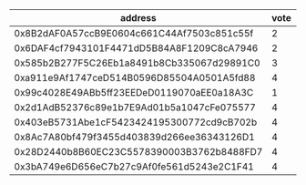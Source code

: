 address|vote|timestamp|signature
---|---|---|---
0x8B2dAF0A57ccB9E0604c661C44Af7503c851c55f|2|1611060155|0x157dd3d2be47cd70cae39672d713b942e3b138ae4a500b690b04c7e18aebe11358d7a69a9e4145305418637a55410f64c5fb779082a385bb4bd5d87a83919e171b
0x6DAF4cf7943101F4471dD5B84A8F1209C8cA7946|2|1611060636|0x20018a9739008fe7d8380db8671556561e799fe86e04857d80d6395d24d337c64467111c884bba595d0e8cff6415b895f5ed0a9c5ce538957d600fd4cfdd6cf51b
0x585b2B277F5C26Eb1a8491b8Cb335067d29891C0|3|1611067219|0x87b7cbcafbecfc6bba4f979a96156b8b764f2f79e02e6de2d57a45ad855effb6786888e31bce322a53d08aa17e28b0742c71835a1270f709a9d46ec8922b54b01b
0xa911e9Af1747ceD514B0596D85504A0501A5fd88|4|1611070391|0xa446aa3414fc9017d37407f25085d322709b083555a6ad3518014a61d687dd39263f521d95e49aa2b760f6c3908bd53f036b0fdbe4e48fe40861a9dada5b28861b
0x99c4028E49ABb5ff23EEDeD0119070aEE0a18A3C|1|1611080863|0x228c8ece758b38271a227b8385ac2aa7355639a420e390813dbe25fe990f61ff2f4230e72e45a293aa005238e377a1c67f45649d06d80c8d1b6fbc717da404b71c
0x2d1AdB52376c89e1b7E9Ad01b5a1047cFe075577|4|1611084947|0x31ba91d5ed7d7225bcda1923f64d8e09fa04096faad04f7ed4588db6dccbc4ef12a10874a6113da10e4bec8f2fb99ac9e06de4934d0ac034e6ad87291f2437231b
0x403eB5731Abe1cF5423424195300772cd9cB702b|4|1611085299|0xdec74b8771b3d0ec774e93b6d8dd1fe490e8af31700df072e9edd90ad0e5b39c6fe64695b6bfd025946bdc0be04f2ce764f239e9a67342511375f78abf85592f1c
0x8Ac7A80bf479f3455d403839d266ee36343126D1|4|1611085429|0xb270d1e51f93d5ce86ea5baf755567247d92ec5e9cc4f50400ecfff04880922c6639ab37067d837ec2dd8e69e1bc6c8e2864ecda40a10da83347100f1b67343c1b
0x28D2440b8B60EC23C5578390003B3762b8488FD7|4|1611085818|0xd2c16c84931a8a640813e7093d1b5c9df97f28b61eacdd5a035d3f4115606aa84c62957270bc5f57da9c706f9c97e63f1414dcd45111c4dd96dca119ab73032d1c
0x3bA749e6D656eC7b27c9Af0fe561d5243e2C1F41|4|1611085884|0xfd814316fa057ffc0e97fa010427c1b9edfe4a221d484a8906257ffa7b2ce8fc6cba16219dbce2f5c420520a019a8506564c8f2903b86638ceb3b5bf01db696f1c